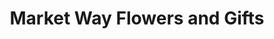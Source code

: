---
title: "Market Way Flowers and Gifts"
url: /buckingham/market-way-flowers-and-gifts/
shop: florist
---